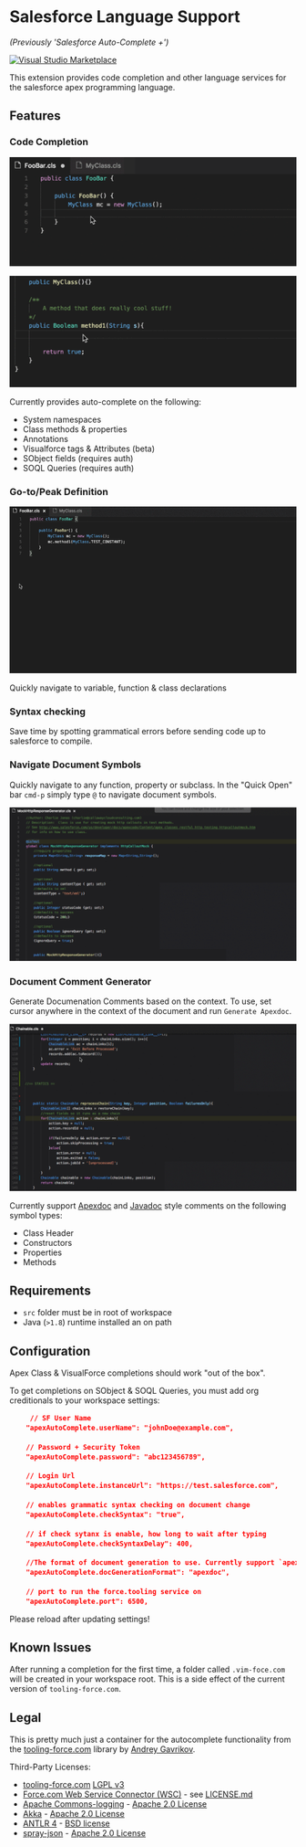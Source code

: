 # Salesforce Language Support

*(Previously 'Salesforce Auto-Complete +')*

[![Visual Studio Marketplace](https://vsmarketplacebadge.apphb.com/installs-short/chuckjonas.apex-autocomplete.svg?style=flat-square)](https://marketplace.visualstudio.com/items?itemName=chuckjonas.apex-autocomplete)

This extension provides code completion and other language services for the salesforce apex programming language.

## Features

### Code Completion

![Code Completion](https://raw.githubusercontent.com/ChuckJonas/vscode-apex-autocomplete/master/images/code-completion.gif)

![SOQL Completion](https://raw.githubusercontent.com/ChuckJonas/vscode-apex-autocomplete/master/images/soql-complete.gif)

Currently provides auto-complete on the following:

* System namespaces
* Class methods & properties
* Annotations
* Visualforce tags & Attributes (beta)
* SObject fields (requires auth)
* SOQL Queries   (requires auth)

### Go-to/Peak Definition

![Go To Definitions](https://raw.githubusercontent.com/ChuckJonas/vscode-apex-autocomplete/master/images/go-to-def.gif)

Quickly navigate to variable, function & class declarations

### Syntax checking

Save time by spotting grammatical errors before sending code up to salesforce to compile.

### Navigate Document Symbols

Quickly navigate to any function, property or subclass.  In the "Quick Open" bar `cmd-p` simply type `@` to navigate document symbols.

![Symbol Navigation](https://raw.githubusercontent.com/ChuckJonas/vscode-apex-autocomplete/master/images/document-symbols.gif)

### Document Comment Generator

Generate Documenation Comments based on the context. To use, set cursor anywhere in the context of the document and run `Generate Apexdoc`.

![Doc Generation](https://raw.githubusercontent.com/ChuckJonas/vscode-apex-autocomplete/master/images/doc-generation.gif)

Currently support [Apexdoc](https://github.com/SalesforceFoundation/ApexDoc) and [Javadoc](http://www.oracle.com/technetwork/articles/java/index-137868.html) style comments on the following symbol types:

* Class Header
* Constructors
* Properties
* Methods

## Requirements

* `src` folder must be in root of workspace
* Java (`>1.8`) runtime installed an on path

## Configuration

Apex Class & VisualForce completions should work "out of the box".

To get completions on SObject & SOQL Queries, you must add org creditionals to your workspace settings:

```json
     // SF User Name
    "apexAutoComplete.userName": "johnDoe@example.com",

    // Password + Security Token
    "apexAutoComplete.password": "abc123456789",

    // Login Url
    "apexAutoComplete.instanceUrl": "https://test.salesforce.com",

    // enables grammatic syntax checking on document change
    "apexAutoComplete.checkSyntax": "true",

    // if check sytanx is enable, how long to wait after typing
    "apexAutoComplete.checkSyntaxDelay": 400,

    //The format of document generation to use. Currently support `apexdoc` & `javadoc`
    "apexAutoComplete.docGenerationFormat": "apexdoc",

    // port to run the force.tooling service on
    "apexAutoComplete.port": 6500,
```

Please reload after updating settings!

## Known Issues

After running a completion for the first time, a folder called `.vim-foce.com` will be created in your workspace root.
This is a side effect of the current version of `tooling-force.com`.

## Legal

This is pretty much just a container for the autocomplete functionality from the [tooling-force.com](https://github.com/neowit/tooling-force.com) library by [Andrey Gavrikov](https://github.com/neowit).

Third-Party Licenses:

* [tooling-force.com](https://github.com/neowit/tooling-force.com) [LGPL v3](http://www.gnu.org/licenses/)
* [Force.com Web Service Connector (WSC)](https://github.com/forcedotcom/wsc) - see [LICENSE.md](https://github.com/forcedotcom/wsc/blob/master/LICENSE.md)
* [Apache Commons-logging](http://commons.apache.org/proper/commons-logging/) - [Apache 2.0 License](http://www.apache.org/licenses/)
* [Akka](http://akka.io/) - [Apache 2.0 License](http://www.apache.org/licenses/)
* [ANTLR 4](http://www.antlr.org/) - [BSD license](http://www.antlr.org/license.html)
* [spray-json](https://github.com/spray/spray-json) - [Apache 2.0 License](http://www.apache.org/licenses/)